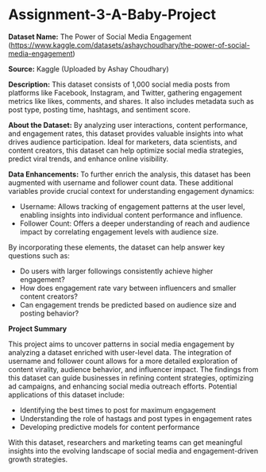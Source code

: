 # Assignment-3-A-Baby-Project

**Dataset Name:** The Power of Social Media Engagement (https://www.kaggle.com/datasets/ashaychoudhary/the-power-of-social-media-engagement)  

**Source:** Kaggle (Uploaded by Ashay Choudhary)  

**Description:** This dataset consists of 1,000 social media posts from platforms like Facebook, Instagram, and Twitter, gathering engagement metrics like likes, comments, and shares. It also includes metadata such as post type, posting time, hashtags, and sentiment score.

**About the Dataset:** By analyzing user interactions, content performance, and engagement rates, this dataset provides valuable insights into what drives audience participation. Ideal for marketers, data scientists, and content creators, this dataset can help optimize social media strategies, predict viral trends, and enhance online visibility.

**Data Enhancements:** To further enrich the analysis, this dataset has been augmented with username and follower count data. These additional variables provide crucial context for understanding engagement dynamics:
- Username: Allows tracking of engagement patterns at the user level, enabling insights into individual content performance and influence.
- Follower Count: Offers a deeper understanding of reach and audience impact by correlating engagement levels with audience size.

By incorporating these elements, the dataset can help answer key questions such as:
- Do users with larger followings consistently achieve higher engagement?
- How does engagement rate vary between influencers and smaller content creators?
- Can engagement trends be predicted based on audience size and posting behavior?

**Project Summary**

This project aims to uncover patterns in social media engagement by analyzing a dataset enriched with user-level data. The integration of username and follower count allows for a more detailed exploration of content virality, audience behavior, and influencer impact. The findings from this dataset can guide businesses in refining content strategies, optimizing ad campaigns, and enhancing social media outreach efforts.
Potential applications of this dataset include:
- Identifying the best times to post for maximum engagement
- Understanding the role of hastags and post types in engagement rates
- Developing predictive models for content performance

With this dataset, researchers and marketing teams can get meaningful insights into the evolving landscape of social media and engagement-driven growth strategies.


